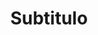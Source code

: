 ---
title: Subtitulo

languages: 
  - name: Inglés
    code: en
  - name: Español
    code: es
  - name: Kaqchikel
    code: cak

select:
  languages: "Escoge una idioma:"
  videos: "Escoge un video:"
  subtitles: "Escoge un subtitulo:"
  empty: "Apagar"

videoTitle: Ep. 1
videoLanguage: cak

error: "El video que intenta seleccionar no existe en este idioma."
---